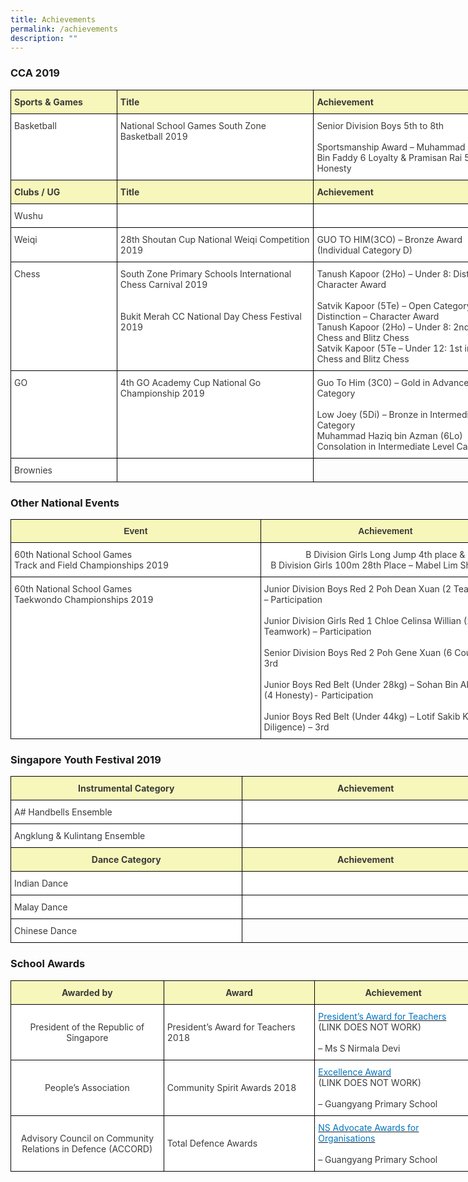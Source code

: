 ```yaml
---
title: Achievements
permalink: /achievements
description: ""
---
```

### CCA 2019

<style type="text/css">
.tg  {border-collapse:collapse;border-spacing:0;margin:0px auto;}
.tg td{border-color:black;border-style:solid;border-width:1px;font-family:Arial, sans-serif;font-size:14px;
  overflow:hidden;padding:10px 5px;word-break:normal;}
.tg th{border-color:black;border-style:solid;border-width:1px;font-family:Arial, sans-serif;font-size:14px;
  font-weight:normal;overflow:hidden;padding:10px 5px;word-break:normal;}
.tg .tg-16fh{background-color:#FFF;color:#3A3A3A;font-family:inherit;text-align:left;vertical-align:top}
.tg .tg-c6q4{font-family:inherit;text-align:left;vertical-align:top}
.tg .tg-131v{background-color:#F7F7BC;color:#3A3A3A;font-family:inherit;font-weight:bold;text-align:left;vertical-align:top}
</style>
<table class="tg" style="undefined;table-layout: fixed; width: 800px">
<colgroup>
<col style="width: 170px">
<col style="width: 315px">
<col style="width: 315px">
</colgroup>
<tbody>
  <tr>
    <td class="tg-131v"><span style="font-weight:bold;font-style:inherit">Sports &amp; Games</span></td>
    <td class="tg-131v"><span style="font-weight:bold;font-style:inherit"> Title</span></td>
    <td class="tg-131v"><span style="font-weight:bold;font-style:inherit"> Achievement</span></td>
  </tr>
  <tr>
    <td class="tg-16fh"><span style="font-weight:inherit;font-style:inherit"> Basketball</span></td>
    <td class="tg-16fh"><span style="font-weight:inherit;font-style:inherit">National School Games South Zone Basketball 2019</span></td>
    <td class="tg-16fh"><span style="font-weight:inherit;font-style:inherit">Senior Division Boys 5th to 8th</span><br><br><span style="font-weight:inherit;font-style:inherit">Sportsmanship Award – Muhammad Farisyam Bin Faddy 6 Loyalty &amp; Pramisan Rai 5 Honesty</span></td>
  </tr>
  <tr>
    <td class="tg-131v"><span style="font-weight:bold;font-style:inherit">Clubs / UG</span></td>
    <td class="tg-131v"><span style="font-weight:bold;font-style:inherit">Title</span></td>
    <td class="tg-131v"><span style="font-weight:bold;font-style:inherit">Achievement</span></td>
  </tr>
  <tr>
    <td class="tg-16fh"><span style="font-weight:inherit;font-style:inherit"> Wushu</span></td>
    <td class="tg-16fh"></td>
    <td class="tg-16fh"></td>
  </tr>
  <tr>
    <td class="tg-16fh"><span style="font-weight:inherit;font-style:inherit"> Weiqi</span></td>
    <td class="tg-16fh"><span style="font-weight:inherit;font-style:inherit">28th Shoutan Cup National Weiqi Competition 2019</span></td>
    <td class="tg-16fh"><span style="font-weight:inherit;font-style:inherit">GUO TO HIM(3CO) – Bronze Award (Individual Category D)</span></td>
  </tr>
  <tr>
    <td class="tg-16fh"><span style="font-weight:inherit;font-style:inherit"> Chess</span></td>
    <td class="tg-16fh"><span style="font-weight:inherit;font-style:inherit">South Zone Primary Schools International Chess Carnival 2019</span><br><br><span style="font-weight:inherit;font-style:inherit"> </span><br><span style="font-weight:inherit;font-style:inherit">Bukit Merah CC National Day Chess Festival 2019</span></td>
    <td class="tg-16fh"><span style="font-weight:inherit;font-style:inherit">Tanush Kapoor (2Ho) – Under 8: Distinction – Character Award</span><br><br><span style="font-weight:inherit;font-style:inherit">Satvik Kapoor (5Te) – Open Category: Distinction – Character Award</span><br><span style="font-weight:inherit;font-style:inherit">Tanush Kapoor (2Ho) – Under 8: 2nd in Rapid Chess and Blitz Chess</span><br><span style="font-weight:inherit;font-style:inherit">Satvik Kapoor (5Te – Under 12: 1st in Rapid Chess and Blitz Chess</span></td>
  </tr>
  <tr>
    <td class="tg-16fh"><span style="font-weight:inherit;font-style:inherit"> GO</span></td>
    <td class="tg-16fh"><span style="font-weight:inherit;font-style:inherit">4th GO Academy Cup National Go Championship 2019</span></td>
    <td class="tg-16fh"><span style="font-weight:inherit;font-style:inherit">Guo To Him (3C0) – Gold in Advance Level Category</span><br><br><span style="font-weight:inherit;font-style:inherit">Low Joey (5Di) – Bronze in Intermediate Level Category</span><br><span style="font-weight:inherit;font-style:inherit">Muhammad Haziq bin Azman (6Lo) Consolation  in Intermediate Level Category</span></td>
  </tr>
  <tr>
    <td class="tg-16fh"><span style="font-weight:inherit;font-style:inherit">Brownies</span></td>
    <td class="tg-16fh"></td>
    <td class="tg-c6q4"></td>
  </tr>
</tbody>
</table>

### Other National Events

<style type="text/css">
.tg  {border-collapse:collapse;border-spacing:0;margin:0px auto;}
.tg td{border-color:black;border-style:solid;border-width:1px;font-family:Arial, sans-serif;font-size:14px;
  overflow:hidden;padding:10px 5px;word-break:normal;}
.tg th{border-color:black;border-style:solid;border-width:1px;font-family:Arial, sans-serif;font-size:14px;
  font-weight:normal;overflow:hidden;padding:10px 5px;word-break:normal;}
.tg .tg-310r{background-color:#F7F7BC;color:#3A3A3A;text-align:center;vertical-align:middle}
.tg .tg-16fh{background-color:#FFF;color:#3A3A3A;font-family:inherit;text-align:left;vertical-align:top}
.tg .tg-owj7{background-color:#FFF;color:#3A3A3A;font-family:inherit;text-align:left;vertical-align:middle}
.tg .tg-c2qs{background-color:#F7F7BC;color:#3A3A3A;font-weight:bold;text-align:center;vertical-align:middle}
.tg .tg-hhj3{background-color:#FFF;color:#3A3A3A;font-family:inherit;text-align:center;vertical-align:middle}
</style>
<table class="tg" style="undefined;table-layout: fixed; width: 800px">
<colgroup>
<col style="width: 400px">
<col style="width: 400px">
</colgroup>
<tbody>
  <tr>
    <td class="tg-310r"><span style="font-weight:inherit;font-style:inherit;background-color:#F7F7BC"> </span><span style="font-weight:bold;font-style:inherit">Event</span></td>
    <td class="tg-c2qs"><span style="font-weight:bold;font-style:inherit"> Achievement</span></td>
  </tr>
  <tr>
    <td class="tg-16fh"><span style="font-weight:inherit;font-style:inherit">60th  National School Games</span><br><span style="font-weight:inherit;font-style:inherit">Track and Field Championships 2019</span></td>
    <td class="tg-hhj3"><span style="font-weight:inherit;font-style:inherit"> B Division Girls Long Jump  4th place &amp; </span><br><span style="font-weight:inherit;font-style:inherit">B Division Girls 100m 28th Place – Mabel Lim Shao Han</span><br></td>
  </tr>
  <tr>
    <td class="tg-16fh"><span style="font-weight:inherit;font-style:inherit">60th  National School Games</span><br><span style="font-weight:inherit;font-style:inherit">Taekwondo Championships 2019</span></td>
    <td class="tg-owj7"><span style="font-weight:inherit;font-style:inherit">Junior Division Boys Red 2 Poh Dean Xuan (2 Teamwork) – Participation</span><br><br><span style="font-weight:inherit;font-style:inherit">Junior Division Girls Red 1 Chloe Celinsa Willian (2 Teamwork) – Participation</span><br><br><span style="font-weight:inherit;font-style:inherit">Senior Division Boys Red 2 Poh Gene Xuan (6 Courage) – 3rd</span><br><br><span style="font-weight:inherit;font-style:inherit">Junior Boys Red Belt (Under 28kg) –  Sohan Bin Abdul Lotif (4 Honesty)- Participation</span><br><br><span style="font-weight:inherit;font-style:inherit">Junior Boys Red Belt (Under 44kg) – Lotif Sakib Khan (5 Diligence) – 3rd</span></td>
  </tr>
</tbody>
</table>

### Singapore Youth Festival 2019

<style type="text/css">
.tg  {border-collapse:collapse;border-spacing:0;margin:0px auto;}
.tg td{border-color:black;border-style:solid;border-width:1px;font-family:Arial, sans-serif;font-size:14px;
  overflow:hidden;padding:10px 5px;word-break:normal;}
.tg th{border-color:black;border-style:solid;border-width:1px;font-family:Arial, sans-serif;font-size:14px;
  font-weight:normal;overflow:hidden;padding:10px 5px;word-break:normal;}
.tg .tg-n7pb{background-color:#F7F7BC;color:#3A3A3A;font-family:inherit;font-weight:bold;text-align:center;vertical-align:top}
.tg .tg-16fh{background-color:#FFF;color:#3A3A3A;font-family:inherit;text-align:left;vertical-align:top}
.tg .tg-c6q4{font-family:inherit;text-align:left;vertical-align:top}
.tg .tg-2jsg{background-color:#F7F7BC;color:#3A3A3A;font-family:inherit;text-align:center;vertical-align:middle}
</style>
<table class="tg" style="undefined;table-layout: fixed; width: 767px">
<colgroup>
<col style="width: 370px">
<col style="width: 397px">
</colgroup>
<tbody>
  <tr>
    <td class="tg-2jsg"><span style="font-weight:inherit;font-style:inherit;background-color:#F7F7BC"> </span><span style="font-weight:bold;font-style:inherit">Instrumental Category</span></td>
    <td class="tg-n7pb"><span style="font-weight:bold;font-style:inherit"> Achievement</span></td>
  </tr>
  <tr>
    <td class="tg-16fh"><span style="font-weight:inherit;font-style:inherit"> A# Handbells Ensemble</span></td>
    <td class="tg-16fh"></td>
  </tr>
  <tr>
    <td class="tg-16fh"><span style="font-weight:inherit;font-style:inherit"> Angklung &amp; Kulintang Ensemble</span></td>
    <td class="tg-16fh"></td>
  </tr>
  <tr>
    <td class="tg-n7pb"><span style="font-weight:bold;font-style:inherit">Dance Category</span></td>
    <td class="tg-n7pb"><span style="font-weight:bold;font-style:inherit">Achievement</span></td>
  </tr>
  <tr>
    <td class="tg-16fh"><span style="font-weight:inherit;font-style:inherit"> Indian Dance</span></td>
    <td class="tg-16fh"></td>
  </tr>
  <tr>
    <td class="tg-16fh"><span style="font-weight:inherit;font-style:inherit"> Malay Dance</span></td>
    <td class="tg-16fh"></td>
  </tr>
  <tr>
    <td class="tg-16fh"><span style="font-weight:inherit;font-style:inherit"> Chinese Dance</span></td>
    <td class="tg-c6q4"></td>
  </tr>
</tbody>
</table>

### School Awards

<style type="text/css">
.tg  {border-collapse:collapse;border-spacing:0;margin:0px auto;}
.tg td{border-color:black;border-style:solid;border-width:1px;font-family:Arial, sans-serif;font-size:14px;
  overflow:hidden;padding:10px 5px;word-break:normal;}
.tg th{border-color:black;border-style:solid;border-width:1px;font-family:Arial, sans-serif;font-size:14px;
  font-weight:normal;overflow:hidden;padding:10px 5px;word-break:normal;}
.tg .tg-lbkb{background-color:#FFF;color:#0274BE;font-family:inherit;text-align:left;vertical-align:middle}
.tg .tg-owj7{background-color:#FFF;color:#3A3A3A;font-family:inherit;text-align:left;vertical-align:middle}
.tg .tg-hxfj{background-color:#F7F7BC;color:#3A3A3A;font-family:inherit;font-weight:bold;text-align:center;vertical-align:middle}
.tg .tg-hhj3{background-color:#FFF;color:#3A3A3A;font-family:inherit;text-align:center;vertical-align:middle}
</style>
<table class="tg" style="undefined;table-layout: fixed; width: 739px">
<colgroup>
<col style="width: 245px">
<col style="width: 242px">
<col style="width: 252px">
</colgroup>
<tbody>
  <tr>
    <td class="tg-hxfj"><span style="font-weight:bold;font-style:inherit">Awarded by</span></td>
    <td class="tg-hxfj"><span style="font-weight:bold;font-style:inherit"> Award</span></td>
    <td class="tg-hxfj"><span style="font-weight:bold;font-style:inherit"> Achievement</span></td>
  </tr>
  <tr>
    <td class="tg-hhj3"><span style="font-weight:inherit;font-style:inherit"> President of the Republic of Singapore</span></td>
    <td class="tg-owj7"><span style="font-weight:inherit;font-style:inherit"> President’s Award for Teachers 2018</span></td>
    <td class="tg-owj7"><a href="(LINK HERE)"><span style="font-weight:inherit;font-style:inherit;text-decoration:none;color:#0274BE;background-color:transparent">President’s Award for Teachers</span></a> <br>(LINK DOES NOT WORK)<br><br><span style="font-weight:inherit;font-style:inherit">– Ms S Nirmala Devi</span></td>
  </tr>
  <tr>
    <td class="tg-hhj3"><span style="font-weight:inherit;font-style:inherit">People’s Association</span></td>
    <td class="tg-owj7"><span style="font-weight:inherit;font-style:inherit"> Community Spirit Awards 2018</span></td>
    <td class="tg-owj7"><a href="(LINK HERE)" target="_blank" rel="noopener noreferrer"><span style="font-weight:inherit;font-style:inherit;text-decoration:none;color:#0274BE;background-color:transparent">Excellence Award</span></a><br>(LINK DOES NOT WORK)<br><br><span style="font-weight:inherit;font-style:inherit">– Guangyang Primary School</span></td>
  </tr>
  <tr>
    <td class="tg-hhj3"><span style="font-weight:inherit;font-style:inherit">Advisory Council on Community Relations in Defence (ACCORD)</span></td>
    <td class="tg-owj7"><span style="font-weight:inherit;font-style:inherit"> Total Defence Awards</span></td>
    <td class="tg-owj7"><a href="/total-defence-awards" target="_blank" rel="noopener noreferrer"><span style="font-weight:inherit;font-style:inherit;text-decoration:none;color:#0274BE;background-color:transparent">NS Advocate Awards for Organisations</span></a><br><br><span style="font-weight:inherit;font-style:inherit">– Guangyang Primary School</span></td>
  </tr>
</tbody>
</table>